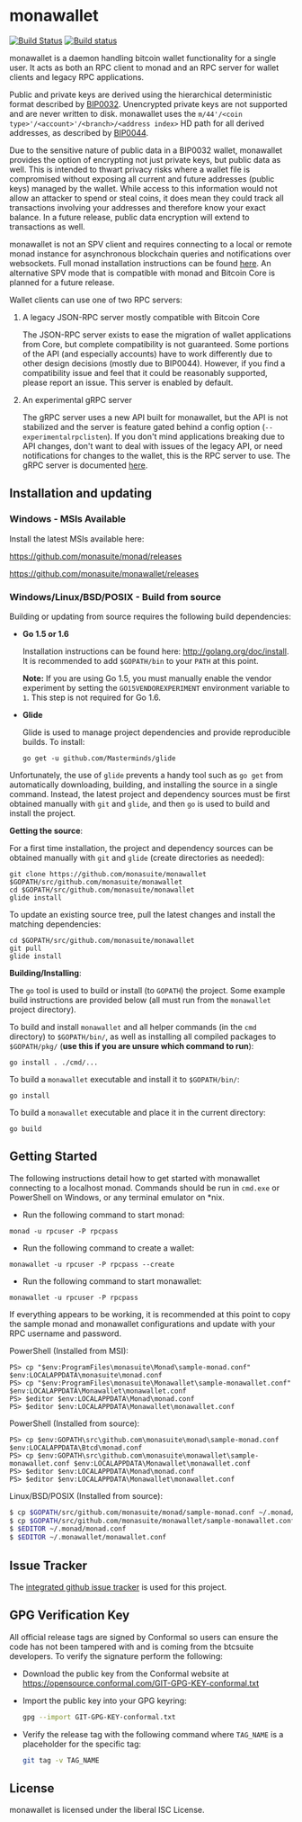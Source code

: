 monawallet
=========

[![Build Status](https://travis-ci.org/monasuite/monawallet.png?branch=master)](https://travis-ci.org/monasuite/monawallet)
[![Build status](https://ci.appveyor.com/api/projects/status/88nxvckdj8upqr36/branch/master?svg=true)](https://ci.appveyor.com/project/jrick/monawallet/branch/master)

monawallet is a daemon handling bitcoin wallet functionality for a
single user.  It acts as both an RPC client to monad and an RPC server
for wallet clients and legacy RPC applications.

Public and private keys are derived using the hierarchical
deterministic format described by
[BIP0032](https://github.com/bitcoin/bips/blob/master/bip-0032.mediawiki).
Unencrypted private keys are not supported and are never written to
disk.  monawallet uses the
`m/44'/<coin type>'/<account>'/<branch>/<address index>`
HD path for all derived addresses, as described by
[BIP0044](https://github.com/bitcoin/bips/blob/master/bip-0044.mediawiki).

Due to the sensitive nature of public data in a BIP0032 wallet,
monawallet provides the option of encrypting not just private keys, but
public data as well.  This is intended to thwart privacy risks where a
wallet file is compromised without exposing all current and future
addresses (public keys) managed by the wallet. While access to this
information would not allow an attacker to spend or steal coins, it
does mean they could track all transactions involving your addresses
and therefore know your exact balance.  In a future release, public data
encryption will extend to transactions as well.

monawallet is not an SPV client and requires connecting to a local or
remote monad instance for asynchronous blockchain queries and
notifications over websockets.  Full monad installation instructions
can be found [here](https://github.com/monasuite/monad).  An alternative
SPV mode that is compatible with monad and Bitcoin Core is planned for
a future release.

Wallet clients can use one of two RPC servers:

  1. A legacy JSON-RPC server mostly compatible with Bitcoin Core

     The JSON-RPC server exists to ease the migration of wallet applications
     from Core, but complete compatibility is not guaranteed.  Some portions of
     the API (and especially accounts) have to work differently due to other
     design decisions (mostly due to BIP0044).  However, if you find a
     compatibility issue and feel that it could be reasonably supported, please
     report an issue.  This server is enabled by default.

  2. An experimental gRPC server

     The gRPC server uses a new API built for monawallet, but the API is not
     stabilized and the server is feature gated behind a config option
     (`--experimentalrpclisten`).  If you don't mind applications breaking due
     to API changes, don't want to deal with issues of the legacy API, or need
     notifications for changes to the wallet, this is the RPC server to use.
     The gRPC server is documented [here](./rpc/documentation/README.md).

## Installation and updating

### Windows - MSIs Available

Install the latest MSIs available here:

https://github.com/monasuite/monad/releases

https://github.com/monasuite/monawallet/releases

### Windows/Linux/BSD/POSIX - Build from source

Building or updating from source requires the following build dependencies:

- **Go 1.5 or 1.6**

  Installation instructions can be found here: http://golang.org/doc/install.
  It is recommended to add `$GOPATH/bin` to your `PATH` at this point.

  **Note:** If you are using Go 1.5, you must manually enable the vendor
    experiment by setting the `GO15VENDOREXPERIMENT` environment variable to
    `1`.  This step is not required for Go 1.6.

- **Glide**

  Glide is used to manage project dependencies and provide reproducible builds.
  To install:

  `go get -u github.com/Masterminds/glide`

Unfortunately, the use of `glide` prevents a handy tool such as `go get` from
automatically downloading, building, and installing the source in a single
command.  Instead, the latest project and dependency sources must be first
obtained manually with `git` and `glide`, and then `go` is used to build and
install the project.

**Getting the source**:

For a first time installation, the project and dependency sources can be
obtained manually with `git` and `glide` (create directories as needed):

```
git clone https://github.com/monasuite/monawallet $GOPATH/src/github.com/monasuite/monawallet
cd $GOPATH/src/github.com/monasuite/monawallet
glide install
```

To update an existing source tree, pull the latest changes and install the
matching dependencies:

```
cd $GOPATH/src/github.com/monasuite/monawallet
git pull
glide install
```

**Building/Installing**:

The `go` tool is used to build or install (to `GOPATH`) the project.  Some
example build instructions are provided below (all must run from the `monawallet`
project directory).

To build and install `monawallet` and all helper commands (in the `cmd`
directory) to `$GOPATH/bin/`, as well as installing all compiled packages to
`$GOPATH/pkg/` (**use this if you are unsure which command to run**):

```
go install . ./cmd/...
```

To build a `monawallet` executable and install it to `$GOPATH/bin/`:

```
go install
```

To build a `monawallet` executable and place it in the current directory:

```
go build
```

## Getting Started

The following instructions detail how to get started with monawallet connecting
to a localhost monad.  Commands should be run in `cmd.exe` or PowerShell on
Windows, or any terminal emulator on *nix.

- Run the following command to start monad:

```
monad -u rpcuser -P rpcpass
```

- Run the following command to create a wallet:

```
monawallet -u rpcuser -P rpcpass --create
```

- Run the following command to start monawallet:

```
monawallet -u rpcuser -P rpcpass
```

If everything appears to be working, it is recommended at this point to
copy the sample monad and monawallet configurations and update with your
RPC username and password.

PowerShell (Installed from MSI):
```
PS> cp "$env:ProgramFiles\monasuite\Monad\sample-monad.conf" $env:LOCALAPPDATA\monasuite\monad.conf
PS> cp "$env:ProgramFiles\monasuite\Monawallet\sample-monawallet.conf" $env:LOCALAPPDATA\Monawallet\monawallet.conf
PS> $editor $env:LOCALAPPDATA\Monad\monad.conf
PS> $editor $env:LOCALAPPDATA\Monawallet\monawallet.conf
```

PowerShell (Installed from source):
```
PS> cp $env:GOPATH\src\github.com\monasuite\monad\sample-monad.conf $env:LOCALAPPDATA\Btcd\monad.conf
PS> cp $env:GOPATH\src\github.com\monasuite\monawallet\sample-monawallet.conf $env:LOCALAPPDATA\Monawallet\monawallet.conf
PS> $editor $env:LOCALAPPDATA\Monad\monad.conf
PS> $editor $env:LOCALAPPDATA\Monawallet\monawallet.conf
```

Linux/BSD/POSIX (Installed from source):
```bash
$ cp $GOPATH/src/github.com/monasuite/monad/sample-monad.conf ~/.monad/monad.conf
$ cp $GOPATH/src/github.com/monasuite/monawallet/sample-monawallet.conf ~/.monawallet/monawallet.conf
$ $EDITOR ~/.monad/monad.conf
$ $EDITOR ~/.monawallet/monawallet.conf
```

## Issue Tracker

The [integrated github issue tracker](https://github.com/monasuite/monawallet/issues)
is used for this project.

## GPG Verification Key

All official release tags are signed by Conformal so users can ensure the code
has not been tampered with and is coming from the btcsuite developers.  To
verify the signature perform the following:

- Download the public key from the Conformal website at
  https://opensource.conformal.com/GIT-GPG-KEY-conformal.txt

- Import the public key into your GPG keyring:
  ```bash
  gpg --import GIT-GPG-KEY-conformal.txt
  ```

- Verify the release tag with the following command where `TAG_NAME` is a
  placeholder for the specific tag:
  ```bash
  git tag -v TAG_NAME
  ```

## License

monawallet is licensed under the liberal ISC License.
